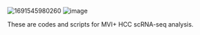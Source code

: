 ![1691545980260](https://github.com/ZhouSunLab-Workshops/MVI_HCC/assets/83796230/5d75d995-f6be-4dac-8156-39eaf119c6d6)
![image](https://github.com/ZhouSunLab-Workshops/MVI_HCC/assets/83796230/3e59ec74-a28c-42be-8e8c-fabbb1c92042)

These are codes and scripts for MVI+ HCC scRNA-seq analysis.
